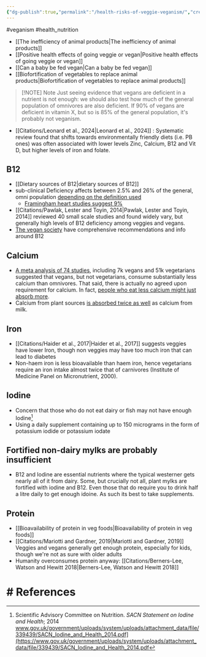 ```yaml
---
{"dg-publish":true,"permalink":"/health-risks-of-veggie-veganism/","created":"2024-04-25T12:39:07.000+01:00","updated":"2025-09-29T00:15:18.609+01:00"}
---
```


#veganism #health_nutrition 

- [[The inefficiency of animal products\|The inefficiency of animal products]] 
- [[Positive health effects of going veggie or vegan\|Positive health effects of going veggie or vegan]]
- [[Can a baby be fed vegan\|Can a baby be fed vegan]]
- [[Biofortification of vegetables to replace animal products\|Biofortification of vegetables to replace animal products]] 

> [!NOTE] Note
> Just seeing evidence that vegans are deficient in a nutrient is not enough: we should also test how much of the general population of omnivores are also deficient. If 90% of vegans are deficient in vitamin X, but so is 85% of the general population, it's probably not veganism.

- [[Citations/Leonard et al., 2024\|Leonard et al., 2024]] : Systematic review found that shifts towards environmentally friendly diets (i.e. PB ones) was often associated with lower levels Zinc, Calcium, B12 and Vit D, but higher levels of iron and folate.

## B12
- [[Dietary sources of B12\|dietary sources of B12]] 
- sub-clinical Deficiency affects between 2.5% and 26% of the general, omni population [depending on the definition used](https://www.nature.com/articles/nrdp201740)
	- [Framingham heart studies suggest 9%](https://agresearchmag.ars.usda.gov/ar/archive/2000/aug/vita0800.pdf)
- [[Citations/Pawlak, Lester and Toyin, 2014\|Pawlak, Lester and Toyin, 2014]] reviewed 40 small scale studies and found widely vary, but generally high levels of B12 deficiency among veggies and vegans. 
- [The vegan society](https://www.vegansociety.com/resources/nutrition-and-health/nutrients/vitamin-b12/what-every-vegan-should-know-about-vitamin-b12) have comprehensive recommendations and info around B12

## Calcium
- [A meta analysis of 74 studies](https://www.tandfonline.com/doi/full/10.1080/10408398.2022.2084027?src=recsys), including 7k vegans and 51k vegetarians suggested that vegans, but not vegetarians, consume substantially less calcium than omnivores. That said, there is actually no agreed upon requirement for calcium. In fact, [people who eat less calcium might just absorb more](https://www.youtube.com/watch?v=OuiGrT6aSvQ). 
- Calcium from plant sources [is absorbed twice as well](https://nutritionfacts.org/video/plant-vs-cow-calcium-2/) as calcium from milk. 

## Iron
- [[Citations/Haider et al., 2017\|Haider et al., 2017]] suggests veggies have lower Iron, though non veggies may have too much iron that can lead to diabetes
- Non-haem iron is less bioavailable than haem iron, hence vegetarians require an iron intake almost twice that of carnivores (Institute of Medicine Panel on Micronutrient, 2000).
## Iodine
- Concern that those who do not eat dairy or fish may not have enough Iodine[^3]
- Using a daily supplement containing up to 150 micrograms in the form of potassium iodide or potassium iodate

## Fortified non-dairy mylks are probably insufficient
- B12 and Iodine are essential nutrients where the typical westerner gets nearly all of it from dairy. Some, but crucially not all, plant mylks are fortified with iodine and B12. Even those that do require you to drink half a litre daily to get enough idoine. As such its best to take supplements.
## Protein
- [[Bioavailability of protein in veg foods\|Bioavailability of protein in veg foods]] 
- [[Citations/Mariotti and Gardner, 2019\|Mariotti and Gardner, 2019]] Veggies and vegans generally get enough protein, especially for kids, though we're not as sure with older adults
- Humanity overconsumes protein anyway: [[Citations/Berners-Lee, Watson and Hewitt 2018\|Berners-Lee, Watson and Hewitt 2018]]
# # References

[^2]: https://agresearchmag.ars.usda.gov/ar/archive/2000/aug/vita0800.pdf
[^3]: Scientific Advisory Committee on Nutrition. _SACN Statement on Iodine and Health_; 2014 www.gov.uk/government/uploads/system/uploads/attachment_data/file/339439/SACN_Iodine_and_Health_2014.pdf](https://www.gov.uk/government/uploads/system/uploads/attachment_data/file/339439/SACN_Iodine_and_Health_2014.pdf 